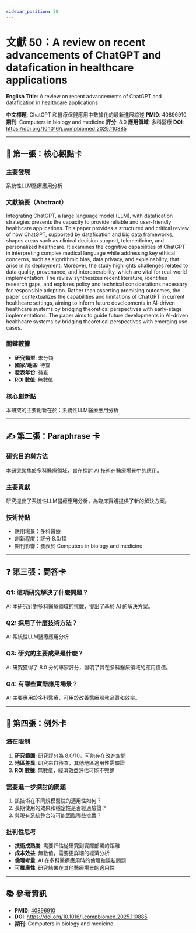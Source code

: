 ```yaml
---
sidebar_position: 50
---
```


# 文獻 50：A review on recent advancements of ChatGPT and datafication in healthcare applications

**English Title**: A review on recent advancements of ChatGPT and datafication in healthcare applications

**中文標題**: ChatGPT 和醫療保健應用中數據化的最新進展綜述
**PMID**: 40896910
**期刊**: Computers in biology and medicine
**評分**: 8.0
**應用領域**: 多科醫療
**DOI**: https://doi.org/10.1016/j.compbiomed.2025.110885

---

## 📌 第一張：核心觀點卡

### 主要發現
系統性LLM醫療應用分析

### 文獻摘要（Abstract）
Integrating ChatGPT, a large language model (LLM), with datafication strategies presents the capacity to provide reliable and user-friendly healthcare applications. This paper provides a structured and critical review of how ChatGPT, supported by datafication and big data frameworks, shapes areas such as clinical decision support, telemedicine, and personalized healthcare. It examines the cognitive capabilities of ChatGPT in interpreting complex medical language while addressing key ethical concerns, such as algorithmic bias, data privacy, and explainability, that arise in its deployment. Moreover, the study highlights challenges related to data quality, provenance, and interoperability, which are vital for real-world implementation. The review synthesizes recent literature, identifies research gaps, and explores policy and technical considerations necessary for responsible adoption. Rather than asserting promising outcomes, the paper contextualizes the capabilities and limitations of ChatGPT in current healthcare settings, aiming to inform future developments in AI-driven healthcare systems by bridging theoretical perspectives with early-stage implementations. The paper aims to guide future developments in AI-driven healthcare systems by bridging theoretical perspectives with emerging use cases.

### 關鍵數據
- **研究類型**: 未分類
- **國家/地區**: 待查
- **發表年份**: 待查
- **ROI 數值**: 無數值

### 核心創新點
本研究的主要創新在於：系統性LLM醫療應用分析

---

## ✍️ 第二張：Paraphrase 卡

### 研究目的與方法
本研究聚焦於多科醫療領域，旨在探討 AI 技術在醫療場景中的應用。

### 主要貢獻
研究提出了系統性LLM醫療應用分析，為臨床實踐提供了新的解決方案。

### 技術特點
- 應用場景：多科醫療
- 創新程度：評分 8.0/10
- 期刊影響：發表於 Computers in biology and medicine

---

## ❓ 第三張：問答卡

### Q1: 這項研究解決了什麼問題？
A: 本研究針對多科醫療領域的挑戰，提出了基於 AI 的解決方案。

### Q2: 採用了什麼技術方法？
A: 系統性LLM醫療應用分析

### Q3: 研究的主要成果是什麼？
A: 研究獲得了 8.0 分的專家評分，證明了其在多科醫療領域的應用價值。

### Q4: 有哪些實際應用場景？
A: 主要應用於多科醫療，可用於改善醫療服務品質和效率。

---

## 🤔 第四張：例外卡

### 潛在限制
1. **研究範圍**: 研究評分為 8.0/10，可能存在改進空間
2. **地區差異**: 研究來自待查，其他地區適用性需驗證
3. **ROI 數據**: 無數值，經濟效益評估可能不完整

### 需要進一步探討的問題
1. 該技術在不同規模醫院的適用性如何？
2. 長期使用的效果和穩定性是否經過驗證？
3. 與現有系統整合時可能面臨哪些挑戰？

### 批判性思考
- **技術成熟度**: 需要評估從研究到實際部署的距離
- **成本效益**: 無數值，需要更詳細的經濟分析
- **倫理考量**: AI 在多科醫療應用時的倫理和隱私問題
- **可推廣性**: 研究結果在其他醫療場景的適用性

---

## 📚 參考資訊
- **PMID**: [40896910](https://pubmed.ncbi.nlm.nih.gov/40896910/)
- **DOI**: https://doi.org/10.1016/j.compbiomed.2025.110885
- **期刊**: Computers in biology and medicine
